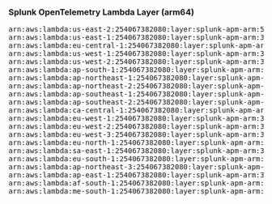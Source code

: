 <h3>Splunk OpenTelemetry Lambda Layer (arm64)</h3>

<pre>
arn:aws:lambda:us-east-2:254067382080:layer:splunk-apm-arm:56
arn:aws:lambda:us-east-1:254067382080:layer:splunk-apm-arm:36
arn:aws:lambda:eu-central-1:254067382080:layer:splunk-apm-arm:36
arn:aws:lambda:us-west-1:254067382080:layer:splunk-apm-arm:36
arn:aws:lambda:us-west-2:254067382080:layer:splunk-apm-arm:36
arn:aws:lambda:ap-south-1:254067382080:layer:splunk-apm-arm:36
arn:aws:lambda:ap-northeast-1:254067382080:layer:splunk-apm-arm:36
arn:aws:lambda:ap-northeast-2:254067382080:layer:splunk-apm-arm:36
arn:aws:lambda:ap-southeast-1:254067382080:layer:splunk-apm-arm:36
arn:aws:lambda:ap-southeast-2:254067382080:layer:splunk-apm-arm:36
arn:aws:lambda:ca-central-1:254067382080:layer:splunk-apm-arm:36
arn:aws:lambda:eu-west-1:254067382080:layer:splunk-apm-arm:36
arn:aws:lambda:eu-west-2:254067382080:layer:splunk-apm-arm:36
arn:aws:lambda:eu-west-3:254067382080:layer:splunk-apm-arm:36
arn:aws:lambda:eu-north-1:254067382080:layer:splunk-apm-arm:36
arn:aws:lambda:sa-east-1:254067382080:layer:splunk-apm-arm:36
arn:aws:lambda:eu-south-1:254067382080:layer:splunk-apm-arm:36
arn:aws:lambda:ap-northeast-3:254067382080:layer:splunk-apm-arm:36
arn:aws:lambda:ap-east-1:254067382080:layer:splunk-apm-arm:36
arn:aws:lambda:af-south-1:254067382080:layer:splunk-apm-arm:36
arn:aws:lambda:me-south-1:254067382080:layer:splunk-apm-arm:36
</pre>
